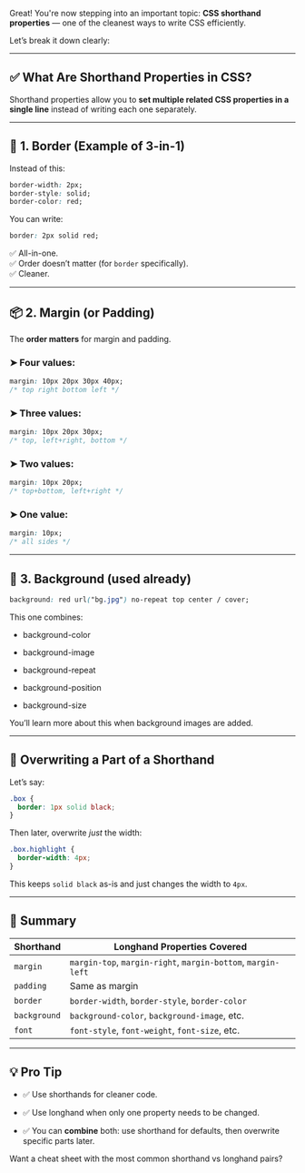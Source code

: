 Great! You're now stepping into an important topic: **CSS shorthand properties** — one of the cleanest ways to write CSS efficiently.

Let’s break it down clearly:

---

## ✅ What Are Shorthand Properties in CSS?

Shorthand properties allow you to **set multiple related CSS properties in a single line** instead of writing each one separately.

---

## 🧱 1. **Border (Example of 3-in-1)**

Instead of this:

```css
border-width: 2px;
border-style: solid;
border-color: red;
```

You can write:

```css
border: 2px solid red;
```

✅ All-in-one.  
✅ Order doesn’t matter (for `border` specifically).  
✅ Cleaner.

---

## 📦 2. **Margin (or Padding)**

The **order matters** for margin and padding.

### ➤ Four values:

```css
margin: 10px 20px 30px 40px;
/* top right bottom left */
```

### ➤ Three values:

```css
margin: 10px 20px 30px;
/* top, left+right, bottom */
```

### ➤ Two values:

```css
margin: 10px 20px;
/* top+bottom, left+right */
```

### ➤ One value:

```css
margin: 10px;
/* all sides */
```

---

## 🎨 3. **Background (used already)**

```css
background: red url("bg.jpg") no-repeat top center / cover;
```

This one combines:

- background-color
    
- background-image
    
- background-repeat
    
- background-position
    
- background-size
    

You’ll learn more about this when background images are added.

---

## 🔁 Overwriting a Part of a Shorthand

Let’s say:

```css
.box {
  border: 1px solid black;
}
```

Then later, overwrite _just_ the width:

```css
.box.highlight {
  border-width: 4px;
}
```

This keeps `solid black` as-is and just changes the width to `4px`.

---

## 📌 Summary

|Shorthand|Longhand Properties Covered|
|---|---|
|`margin`|`margin-top`, `margin-right`, `margin-bottom`, `margin-left`|
|`padding`|Same as margin|
|`border`|`border-width`, `border-style`, `border-color`|
|`background`|`background-color`, `background-image`, etc.|
|`font`|`font-style`, `font-weight`, `font-size`, etc.|

---

## 💡 Pro Tip

- ✅ Use shorthands for cleaner code.
    
- ✅ Use longhand when only one property needs to be changed.
    
- ✅ You can **combine** both: use shorthand for defaults, then overwrite specific parts later.
    

Want a cheat sheet with the most common shorthand vs longhand pairs?